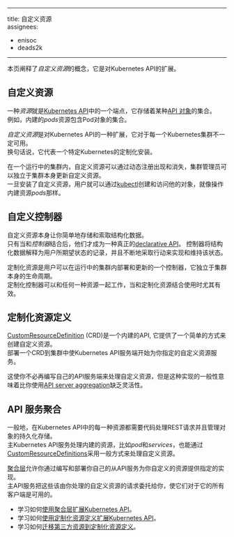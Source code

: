 <!--
---
title: Custom Resources
assignees:
- enisoc
- deads2k
---
-->
---
title: 自定义资源  
assignees:
- enisoc
- deads2k
---

<!--
{% capture overview %}
This page explains the concept of *custom resources*, which are extensions of the Kubernetes API.
{% endcapture %}

{% capture body %}
## Custom resources
-->
本页阐释了*自定义资源*的概念，它是对Kubernetes API的扩展。

## 自定义资源

<!--
A *resource* is an endpoint in the [Kubernetes API](/docs/reference/api-overview/) that stores a
collection of [API objects](/docs/concepts/overview/working-with-objects/kubernetes-objects/) of a
certain kind.
For example, the built-in *pods* resource contains a collection of Pod objects.
-->
一种*资源*就是[Kubernetes API](/docs/reference/api-overview/)中的一个端点，它存储着某种[API 对象](/docs/concepts/overview/working-with-objects/kubernetes-objects/)的集合。    
例如，内建的*pods*资源包含Pod对象的集合。

<!--
A *custom resource* is an extension of the Kubernetes API that is not necessarily available on every
Kubernetes cluster.
In other words, it represents a customization of a particular Kubernetes installation.
-->
*自定义资源*是对Kubernetes API的一种扩展，它对于每一个Kubernetes集群不一定可用。  
换句话说，它代表一个特定Kubernetes的定制化安装。

<!--
Custom resources can appear and disappear in a running cluster through dynamic registration,
and cluster admins can update custom resources independently of the cluster itself.
Once a custom resource is installed, users can create and access its objects with
[kubectl](/docs/user-guide/kubectl-overview/), just as they do for built-in resources like *pods*.
-->
在一个运行中的集群内，自定义资源可以通过动态注册出现和消失，集群管理员可以独立于集群本身更新自定义资源。  
一旦安装了自定义资源，用户就可以通过[kubectl](/docs/user-guide/kubectl-overview/)创建和访问他的对象，就像操作内建资源*pods*那样。

<!--
## Custom controllers

On their own, custom resources simply let you store and retrieve structured data.
It is only when combined with a *controller* that they become a true
[declarative API](/docs/concepts/overview/working-with-objects/kubernetes-objects/#understanding-kubernetes-objects).
The controller interprets the structured data as a record of the user's desired state,
and continually takes action to achieve and maintain that state.
-->
## 自定义控制器

自定义资源本身让你简单地存储和索取结构化数据。  
只有当和*控制器*结合后，他们才成为一种真正的[declarative API](/docs/concepts/overview/working-with-objects/kubernetes-objects/#understanding-kubernetes-objects)。
控制器将结构化数据解释为用户所期望状态的记录，并且不断地采取行动来实现和维持该状态。

<!--
A *custom controller* is a controller that users can deploy and update on a running cluster,
independently of the cluster's own lifecycle.
Custom controllers can work with any kind of resource, but they are especially effective when
combined with custom resources.
The [Operator](https://coreos.com/blog/introducing-operators.html) pattern is one example of such a
combination. It allows developers to encode domain knowledge for specific applications into an
extension of the Kubernetes API.
-->
定制化资源是用户可以在运行中的集群内部署和更新的一个控制器，它独立于集群本身的生命周期。  
定制化控制器可以和任何一种资源一起工作，当和定制化资源结合使用时尤其有效。

<!--
## CustomResourceDefinitions

[CustomResourceDefinition](/docs/tasks/access-kubernetes-api/extend-api-custom-resource-definitions/)
(CRD) is a built-in API that offers a simple way to create custom resources.
Deploying a CRD into the cluster causes the Kubernetes API server to begin serving the specified
custom resource on your behalf.
-->
## 定制化资源定义

[CustomResourceDefinition](/docs/tasks/access-kubernetes-api/extend-api-custom-resource-definitions/)
(CRD)是一个内建的API, 它提供了一个简单的方式来创建自定义资源。  
部署一个CRD到集群中使Kubernetes API服务端开始为你指定的自定义资源服务。

<!--
This frees you from writing your own API server to handle the custom resource,
but the generic nature of the implementation means you have less flexibility than with
[API server aggregation](#api-server-aggregation).

CRD is the successor to the deprecated *ThirdPartyResource* (TPR) API, and is available as of
Kubernetes 1.7.
-->
这使你不必再编写自己的API服务端来处理自定义资源，但是这种实现的一般性意味着比你使用[API server aggregation](#api-server-aggregation)缺乏灵活性。

<!--
## API server aggregation

Usually, each resource in the Kubernetes API requires code that handles REST requests and manages
persistent storage of objects.
The main Kubernetes API server handles built-in resources like *pods* and *services*,
and can also handle custom resources in a generic way through [CustomResourceDefinitions](#customresourcedefinitions).
-->
## API 服务聚合

一般地，在Kubernetes API中的每一种资源都需要代码处理REST请求并且管理对象的持久化存储。  
主Kubernetes API服务处理内建的资源，比如*pod*和*services*，也能通过[CustomResourceDefinitions](#customresourcedefinitions)采用一般方式来处理自定义资源。

<!--
The [aggregation layer](/docs/concepts/api-extension/) allows you to provide specialized
implementations for your custom resources by writing and deploying your own standalone API server.
The main API server delegates requests to you for the custom resources that you handle,
making them available to all of its clients.
-->
[聚合层](/docs/concepts/api-extension/)允许你通过编写和部署你自己的从API服务为你自定义的资源提供指定的实现。  
主API服务把这些该由你处理的自定义资源的请求委托给你，使它们对于它的所有客户端是可用的。

<!--
{% endcapture %}

{% capture whatsnext %}
* Learn how to [Extend the Kubernetes API with the aggregation layer](/docs/concepts/api-extension/apiserver-aggregation/).
* Learn how to [Extend the Kubernetes API with CustomResourceDefinition](/docs/tasks/access-kubernetes-api/extend-api-custom-resource-definitions/).
* Learn how to [Migrate a ThirdPartyResource to CustomResourceDefinition](/docs/tasks/access-kubernetes-api/migrate-third-party-resource/).
{% endcapture %}

{% include templates/concept.md %}
-->
* 学习如何[使用聚合层扩展Kubernetes API](/docs/concepts/api-extension/apiserver-aggregation/)。
* 学习如何[使用定制化资源定义扩展Kubernetes API](/docs/tasks/access-kubernetes-api/extend-api-custom-resource-definitions/)。
* 学习如何[迁移第三方资源到定制化资源定义](/docs/tasks/access-kubernetes-api/migrate-third-party-resource/)。

